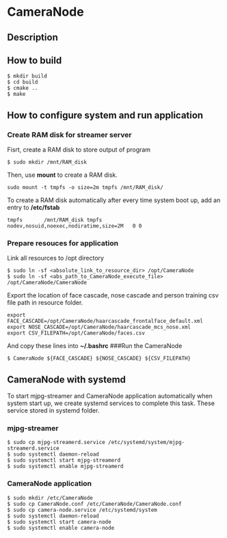 # CameraNode
## Description

## How to build
```
$ mkdir build
$ cd build
$ cmake ..
$ make
```

## How to configure system and run application
### Create RAM disk for streamer server
Fisrt, create a RAM disk to store output of program
```
$ sudo mkdir /mnt/RAM_disk
```
Then, use **mount** to create a RAM disk.
```
sudo mount -t tmpfs -o size=2m tmpfs /mnt/RAM_disk/
```
To create a RAM disk automatically after every time system boot up, add an entry to **/etc/fstab**
```
tmpfs       /mnt/RAM_disk tmpfs   nodev,nosuid,noexec,nodiratime,size=2M   0 0
```
### Prepare resouces for application
Link all resources to /opt directory
```
$ sudo ln -sf <absolute_link_to_resource_dir> /opt/CameraNode
$ sudo ln -sf <abs_path_to_CameraNode_execute_file> /opt/CameraNode/CameraNode
```
Export the location of face cascade, nose cascade and person training csv file path in resource folder.
```
export FACE_CASCADE=/opt/CameraNode/haarcascade_frontalface_default.xml
export NOSE_CASCADE=/opt/CameraNode/haarcascade_mcs_nose.xml
export CSV_FILEPATH=/opt/CameraNode/faces.csv
```
And copy these lines into **~/.bashrc**
###Run the CameraNode
```
$ CameraNode ${FACE_CASCADE} ${NOSE_CASCADE} ${CSV_FILEPATH}
```
## CameraNode with systemd
To start mjpg-streamer and CameraNode application automatically when system start up, we create systemd services to complete this task.
These service stored in systemd folder.
### mjpg-streamer
```
$ sudo cp mjpg-streamerd.service /etc/systemd/system/mjpg-streamerd.service
$ sudo systemctl daemon-reload
$ sudo systemctl start mjpg-streamerd
$ sudo systemctl enable mjpg-streamerd
```
### CameraNode application
```
$ sudo mkdir /etc/CameraNode
$ sudo cp CameraNode.conf /etc/CameraNode/CameraNode.conf
$ sudo cp camera-node.service /etc/systemd/system
$ sudo systemctl daemon-reload
$ sudo systemctl start camera-node
$ sudo systemctl enable camera-node
```